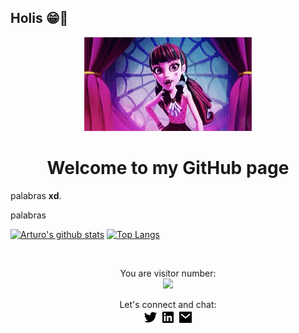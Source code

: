 ## Holis 😁👋

<div align="center"><img src="./images/Welcome.gif"></div>

<h1 align="center">Welcome to my GitHub page</h1>

<!--### <div><p align="center"><a href="https://starsheriff2.github.io/Portfolio/">Check my Portfolio page</a></p></div>-->

 palabras <strong>xd</strong>.

palabras


[![Arturo's github stats](https://github-readme-stats.vercel.app/api?username=StarSheriff2&count_private=true&show_icons=true&theme=synthwave)](https://github.com/anuraghazra/github-readme-stats)
[![Top Langs](https://github-readme-stats.vercel.app/api/top-langs/?username=StarSheriff2&layout=compact)](https://github.com/anuraghazra/github-readme-stats)

<br>

<p align="center"> 
  You are visitor number: <br>
  <img src="https://profile-counter.glitch.me/isinicolle/count.svg" />
</p>

<div align="center">Let's connect and chat:<br>
  <a href="https://twitter.com/"><img src="images/twitter-fill.png"></a>&nbsp;<a href="https://www.linkedin.com/"><img src="images/linkedin-box-fill.png"></a>&nbsp;<a href="mailto:<nowiki>isis.zapata.hn@gmail.com?subject="Hi"><img src="images/mail-fill.png"></a></div>

